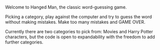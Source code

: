 Welcome to Hanged Man, the classic word-guessing game.

Picking a category, play against the computer and try to guess the word without making mistakes. Make too many mistakes and GAME OVER.

Currently there are two categories to pick from: Movies and Harry Potter characters, but the code is open to expandability with the freedom to add further categories.
